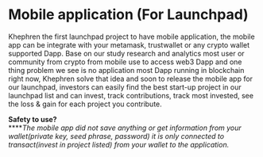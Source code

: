 # Mobile application (For Launchpad)

Khephren the first launchpad project to have mobile application, the mobile app can be integrate with your metamask, trustwallet or any crypto wallet supported Dapp. Base on our study research and analytics most user or community from crypto from mobile use to access web3 Dapp and one thing problem we see is no application most Dapp running in blockchain right now, Khephren solve that idea and soon to release the mobile app for our launchpad, investors can easily find the best start-up project in our launchpad list and can invest, track contributions, track most invested, see the loss & gain for each project you contribute.&#x20;

**Safety to use?**\
****_The mobile app did not save anything or get information from your wallet(private key, seed phrase, password)  it is only connected to transact(invest in project listed) from your wallet to the application._
